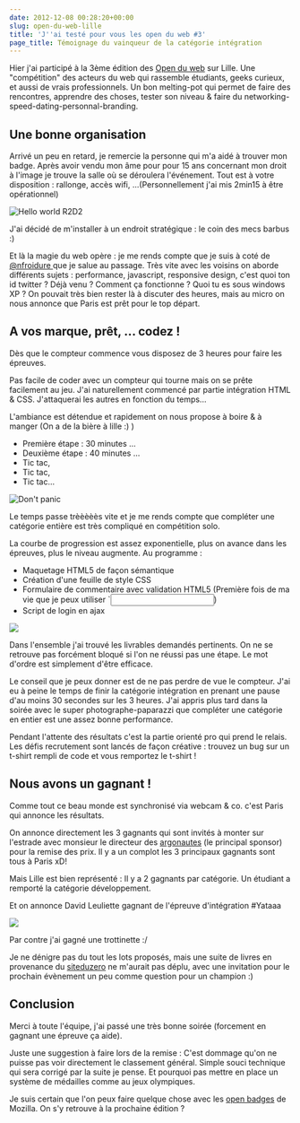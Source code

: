 ```yaml
---
date: 2012-12-08 00:28:20+00:00
slug: open-du-web-lille
title: 'J''ai testé pour vous les open du web #3'
page_title: Témoignage du vainqueur de la catégorie intégration
---
```


Hier j'ai participé à la 3ème édition des [Open du web](http://www.open-du-web.fr/) sur Lille.
Une "compétition" des acteurs du web qui rassemble étudiants, geeks curieux, et aussi de vrais professionnels.
Un bon melting-pot qui permet de faire des rencontres, apprendre des choses, tester son niveau & faire du networking-speed-dating-personnal-branding.


## Une bonne organisation


Arrivé un peu en retard, je remercie la personne qui m'a aidé à trouver mon badge.
Après avoir vendu mon âme pour pour 15 ans concernant mon droit à l'image je trouve la salle où se déroulera l'événement.
Tout est à votre disposition : rallonge, accès wifi, ...(Personnellement j'ai mis 2min15 à être opérationnel)

![Hello world R2D2](http://davidleuliette.com/wordPress/wp-content/uploads/2012/12/openduweb-helloworld-224x300.jpg)

J'ai décidé de m'installer à un endroit stratégique : le coin des mecs barbus :)

Et là la magie du web opère : je me rends compte que je suis à coté de [@nfroidure ](https://fr.twitter.com/nfroidure)que je salue au passage.
Très vite avec les voisins on aborde différents sujets : performance, javascript, responsive design, c'est quoi ton id twitter ? Déjà venu ? Comment ça fonctionne ? Quoi tu es sous windows XP ?
On pouvait très bien rester là à discuter des heures, mais au micro on nous annonce que Paris est prêt pour le top départ.

## A vos marque, prêt, ... codez !

Dès que le compteur commence vous disposez de 3 heures pour faire les épreuves.

Pas facile de coder avec un compteur qui tourne mais on se prête facilement au jeu.
J'ai naturellement commencé par partie intégration HTML & CSS.
J'attaquerai les autres en fonction du temps...

L'ambiance est détendue et rapidement on nous propose à boire & à manger (On a de la bière à lille :) )

- Première étape : 30 minutes ...
- Deuxième étape : 40 minutes ...
- Tic tac,
- Tic tac,
- Tic tac...

![Don't panic](http://davidleuliette.com/wordPress/wp-content/uploads/2012/12/openduweb-calm-155x300.jpg)

Le temps passe trèèèèès vite et je me rends compte que compléter une catégorie entière est très compliqué en compétition solo.

La courbe de progression est assez exponentielle, plus on avance dans les épreuves, plus le niveau augmente.
Au programme :

* Maquetage HTML5 de façon sémantique
* Création d'une feuille de style CSS
* Formulaire de commentaire avec validation HTML5 (Première fois de ma vie que je peux utiliser `<input type="text" require>)
* Script de login en ajax


![](http://davidleuliette.com/wordPress/wp-content/uploads/2012/12/Sans-titre-2-300x90.png)

Dans l'ensemble j'ai trouvé les livrables demandés pertinents. On ne se retrouve pas forcément bloqué si l'on ne réussi pas une étape. Le mot d'ordre est simplement d'être efficace.

Le conseil que je peux donner est de ne pas perdre de vue le compteur. J'ai eu à peine le temps de finir la catégorie intégration en prenant une pause d'au moins 30 secondes sur les 3 heures.
J'ai appris plus tard dans la soirée avec le super photographe-paparazzi que compléter une catégorie en entier est une assez bonne performance.

Pendant l'attente des résultats c'est la partie orienté pro qui prend le relais. Les défis recrutement sont lancés de façon créative : trouvez un bug sur un t-shirt rempli de code et vous remportez le t-shirt !


## Nous avons un gagnant !


Comme tout ce beau monde est synchronisé via webcam & co. c'est Paris qui annonce les résultats.

On annonce directement les 3 gagnants qui sont invités à monter sur l'estrade avec monsieur le directeur des [argonautes](http://www.les-argonautes.fr/) (le principal sponsor) pour la remise des prix.
Il y a un complot les 3 principaux gagnants sont tous à Paris xD!

Mais Lille est bien représenté : Il y a 2 gagnants par catégorie.
Un étudiant a remporté la catégorie développement.

Et on annonce David Leuliette gagnant de l'épreuve d'intégration #Yataaa

![](http://davidleuliette.com/wordPress/wp-content/uploads/2012/12/openduweb-participant-223x300.jpg)

Par contre j'ai gagné une trottinette :/

Je ne dénigre pas du tout les lots proposés, mais une suite de livres en provenance du [siteduzero](www.siteduzero.com) ne m'aurait pas déplu, avec une invitation pour le prochain évènement un peu comme question pour un champion :)


## Conclusion


Merci à toute l'équipe, j'ai passé une très bonne soirée (forcement en gagnant une épreuve ça aide).

Juste une suggestion à faire lors de la remise : C'est dommage qu'on ne puisse pas voir directement le classement général. Simple souci technique qui sera corrigé par la suite je pense.
Et pourquoi pas mettre en place un système de médailles comme au jeux olympiques.

Je suis certain que l'on peux faire quelque chose avec les [open badges](https://wiki.mozilla.org/Badges) de Mozilla.
On s'y retrouve à la prochaine édition ?
